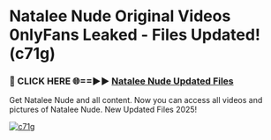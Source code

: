 # Natalee Nude Original Videos 0nlyFans Leaked - Files Updated! (c71g)

<h3>🔴 CLICK HERE 🌐==►► <a href="https://tinyurl.com/52m3yx9h" rel="nofollow">Natalee Nude Updated Files</a></h3>

Get Natalee Nude and all content. Now you can access all videos and pictures of Natalee Nude. New Updated Files 2025!

[![c71g](https://i.imgur.com/TnHtlc8.gif)](https://tinyurl.com/52m3yx9h)
